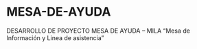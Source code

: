 # MESA-DE-AYUDA
DESARROLLO DE PROYECTO MESA DE AYUDA – MILA “Mesa de Información y Linea de asistencia” 
